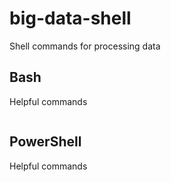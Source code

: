 # big-data-shell
Shell commands for processing data

## Bash

Helpful commands
```Bash

```

## PowerShell

Helpful commands

``` PowerShell

```
